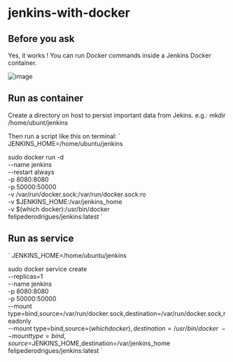 # jenkins-with-docker

## Before you ask

Yes, it works !
You can run Docker commands inside a Jenkins Docker container.

![image](https://user-images.githubusercontent.com/7635127/58577459-e25dbd00-821c-11e9-819b-069a3896ff21.png)

## Run as container

Create a directory on host to persist important data from Jekins.
e.g.:
mkdir /home/ubunt/jenkins

Then run a script like this on terminal:
`
JENKINS_HOME=/home/ubuntu/jenkins

sudo docker run -d \
--name jenkins \
--restart always \
-p 8080:8080 \
-p 50000:50000 \
-v /var/run/docker.sock:/var/run/docker.sock:ro \
-v $JENKINS_HOME:/var/jenkins_home \
-v $(which docker):/usr/bin/docker \
felipederodrigues/jenkins:latest
` 

## Run as service

`
JENKINS_HOME=/home/ubuntu/jenkins

sudo docker service create \
--replicas=1 \
--name jenkins \
-p 8080:8080 \
-p 50000:50000 \
--mount type=bind,source=/var/run/docker.sock,destination=/var/run/docker.sock,readonly \
--mount type=bind,source=$(which docker),destination=/usr/bin/docker \
--mount type=bind,source=$JENKINS_HOME,destination=/var/jenkins_home \
felipederodrigues/jenkins:latest
`
